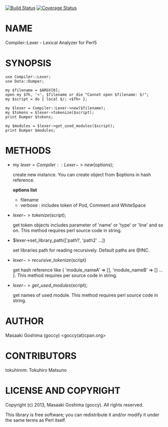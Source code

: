 [![Build Status](https://travis-ci.org/goccy/p5-Compiler-Lexer.svg?branch=master)](https://travis-ci.org/goccy/p5-Compiler-Lexer) [![Coverage Status](https://img.shields.io/coveralls/goccy/p5-Compiler-Lexer/master.svg?style=flat)](https://coveralls.io/r/goccy/p5-Compiler-Lexer?branch=master)
# NAME

Compiler::Lexer - Lexical Analyzer for Perl5

# SYNOPSIS

    use Compiler::Lexer;
    use Data::Dumper;

    my $filename = $ARGV[0];
    open my $fh, '<', $filename or die "Cannot open $filename: $!";
    my $script = do { local $/; <$fh> };

    my $lexer = Compiler::Lexer->new($filename);
    my $tokens = $lexer->tokenize($script);
    print Dumper $tokens;

    my $modules = $lexer->get_used_modules($script);
    print Dumper $modules;

# METHODS

- my $lexer = Compiler::Lexer->new($options);

    create new instance.
    You can create object from $options in hash reference.

    **options list**

    - filename
    - verbose : includes token of Pod, Comment and WhiteSpace

- $lexer->tokenize($script);

    get token objects includes parameter of 'name' or 'type' or 'line' and so on.
    This method requires perl source code in string.

- $lexer->set\_library\_path(\['path1', 'path2' ...\])

    set libraries path for reading recursively. Default paths are @INC.

- $lexer->recursive\_tokenize($script)

    get hash reference like { 'module\_nameA' => \[\], 'module\_nameB' => \[\] ... }.
    This method requires per source code in string.

- $lexer->get\_used\_modules($script);

    get names of used module.
    This method requires perl source code in string.

# AUTHOR

Masaaki Goshima (goccy) &lt;goccy(at)cpan.org>

# CONTRIBUTORS

tokuhirom: Tokuhiro Matsuno

# LICENSE AND COPYRIGHT

Copyright (c) 2013, Masaaki Goshima (goccy). All rights reserved.

This library is free software; you can redistribute it and/or modify
it under the same terms as Perl itself.
